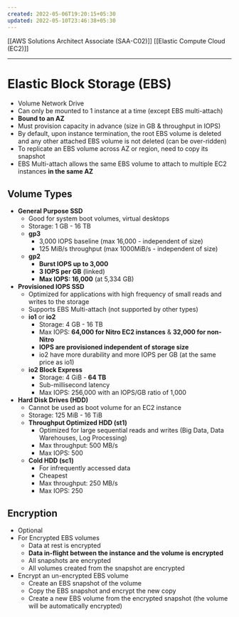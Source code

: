```yaml
---
created: 2022-05-06T19:20:15+05:30
updated: 2022-05-10T23:46:38+05:30
---
```

[[AWS Solutions Architect Associate (SAA-C02)]]
[[Elastic Compute Cloud (EC2)]]

---
# Elastic Block Storage (EBS)
- Volume Network Drive
- Can only be mounted to 1 instance at a time (except EBS multi-attach)
- **Bound to an AZ**
- Must provision capacity in advance (size in GB & throughput in IOPS)
- By default, upon instance termination, the root EBS volume is deleted and any other attached EBS volume is not deleted (can be over-ridden)
- To replicate an EBS volume across AZ or region, need to copy its snapshot
- EBS Multi-attach allows the same EBS volume to attach to multiple EC2 instances **in the same AZ**

## Volume Types
- **General Purpose SSD**
	- Good for system boot volumes, virtual desktops
	- Storage: 1 GB - 16 TB
	- **gp3**
	    - 3,000 lOPS baseline (max 16,000 - independent of size)
	    - 125 MiB/s throughput (max 1000MiB/s - independent of size)
	- **gp2**
	    - **Burst IOPS up to 3,000**
	    - **3 IOPS per GB** (linked)
	    - **Max IOPS: 16,000** (at 5,334 GB)
- **Provisioned IOPS SSD**
    - Optimized for applications with high frequency of small reads and writes to the storage
    - Supports EBS Multi-attach (not supported by other types)
    - **io1** or **io2**
        -   Storage: 4 GB - 16 TB
        -   Max IOPS: **64,000 for Nitro EC2 instances** & **32,000 for non-Nitro**
        -   **IOPS are provisioned independent of storage size**
        -   io2 have more durability and more IOPS per GB (at the same price as io1)
    - **io2 Block Express**
        -   Storage: 4 GiB - **64 TB**
        -   Sub-millisecond latency
        -   Max IOPS: 256,000 with an lOPS/GB ratio of 1,000
- **Hard Disk Drives (HDD)**
	- Cannot be used as boot volume for an EC2 instance
	- Storage: 125 MiB - 16 TiB
	- **Throughput Optimized HDD (st1)**
		- Optimized for large sequential reads and writes (Big Data, Data Warehouses, Log Processing)
		- Max throughput: 500 MB/s
		- Max IOPS: 500
	-   **Cold HDD (sc1)**
	    - For infrequently accessed data
	    - Cheapest
	    - Max throughput: 250 MB/s
	    - Max IOPS: 250

## Encryption
- Optional
-   For Encrypted EBS volumes
    -   Data at rest is encrypted
    -   **Data in-flight between the instance and the volume is encrypted**
    -   All snapshots are encrypted
    -   All volumes created from the snapshot are encrypted
- Encrypt an un-encrypted EBS volume
	-   Create an EBS snapshot of the volume
    -   Copy the EBS snapshot and encrypt the new copy
    -   Create a new EBS volume from the encrypted snapshot (the volume will be automatically encrypted)
